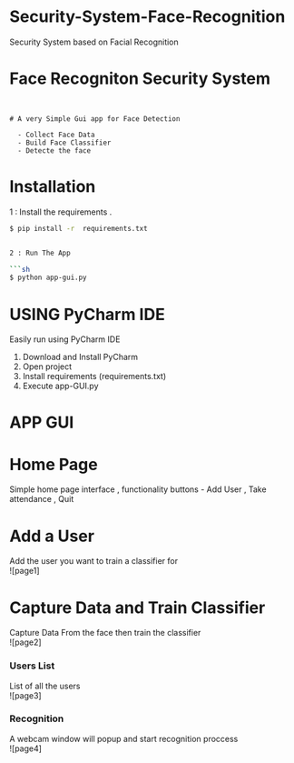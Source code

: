 # Security-System-Face-Recognition
Security System based on Facial Recognition
# Face Recogniton Security System



```


# A very Simple Gui app for Face Detection 

  - Collect Face Data
  - Build Face Classifier 
  - Detecte the face
```
 
# Installation

1 : Install the requirements .

```sh
$ pip install -r  requirements.txt


2 : Run The App 

```sh
$ python app-gui.py
```
# USING PyCharm IDE
  Easily run using PyCharm IDE<br>

  1. Download and Install PyCharm
  2. Open project
  3. Install requirements (requirements.txt)
  4. Execute app-GUI.py

# APP GUI

# Home Page
Simple home page interface , functionality buttons - Add User , Take attendance , Quit 
# Add a User <br>
Add the user you want to train a classifier for <br>
![page1]<br>


# Capture Data and Train Classifier<br>
Capture Data From the face then train the classifier<br>
![page2]<br>

### Users List<br>
List of all the users<br>
![page3]<br>

### Recognition <br>
A webcam window will popup and start recognition proccess<br>
![page4]<br>




<br><br>





